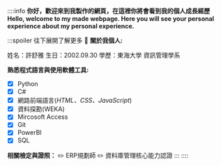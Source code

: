 ::::info
**你好，歡迎來到我製作的網頁，在這裡你將會看到我的個人成長經歷**
**Hello, welcome to my made webpage. Here you will see your personal experience about my personal experience.**


:::spoiler 往下展開了解更多 :wave:
**關於我個人:**


  姓名：許舒雅
  生日：2002.09.30
  學歷：東海大學 資訊管理學系


**熟悉程式語言與使用軟體工具:**

- [x] Python
- [x] C#
- [x] 網路前端語言(*HTML、CSS、JavaScript*)
- [x] 資料探勘(WEKA)
- [x] Mircosoft Access
- [x] Git
- [x] PowerBI
- [x] SQL

**相關檢定與證照：**
:pencil2: ERP規劃師
:pencil2: 資料庫管理核心能力認證
:::
::::
